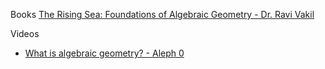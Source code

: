 Books
[The Rising Sea: Foundations of Algebraic Geometry - Dr. Ravi Vakil](https://press.princeton.edu/books/paperback/9780691268675/the-rising-sea?_gl=1*w43ppq*_up*MQ..*_ga*NzY1Mjg4NDQ3LjE3NDMzMDE2Mjg.*_ga_N1W9JWKLY3*MTc0MzMwMTYyNi4xLjAuMTc0MzMwMTYyNi42MC4wLjY5NDc4OTM2MA..)

Videos
* [What is algebraic geometry? - Aleph 0](https://youtu.be/MflpyJwhMhQ?si=rxIGZIdQvfPOPIG7)
